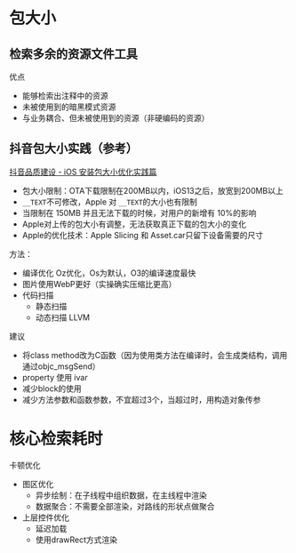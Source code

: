 # 包大小

## 检索多余的资源文件工具

优点

- 能够检索出注释中的资源
- 未被使用到的暗黑模式资源
- 与业务耦合、但未被使用到的资源（非硬编码的资源）

## 抖音包大小实践（参考）

[抖音品质建设 - iOS 安装包大小优化实践篇](https://blog.csdn.net/ByteDanceTech/article/details/112504772)

- 包大小限制：OTA下载限制在200MB以内，iOS13之后，放宽到200MB以上
- `__TEXT`不可修改，Apple 对 `__TEXT`的大小也有限制
- 当限制在 150MB 并且无法下载的时候，对用户的新增有 10%的影响
- Apple对上传的包大小有调整，无法获取真正下载的包大小的变化
- Apple的优化技术：Apple Slicing 和 Asset.car只留下设备需要的尺寸

方法：

- 编译优化 Oz优化，Os为默认，O3的编译速度最快
- 图片使用WebP更好（实操确实压缩比更高）
- 代码扫描
  - 静态扫描
  - 动态扫描 LLVM

建议

- 将class method改为C函数（因为使用类方法在编译时，会生成类结构，调用通过objc_msgSend）
- property 使用 ivar
- 减少block的使用
- 减少方法参数和函数参数，不宜超过3个，当超过时，用构造对象传参

# 核心检索耗时

卡顿优化

- 图区优化
  - 异步绘制：在子线程中组织数据，在主线程中渲染
  - 数据聚合：不需要全部渲染，对路线的形状点做聚合
- 上层控件优化
  - 延迟加载
  - 使用drawRect方式渲染

